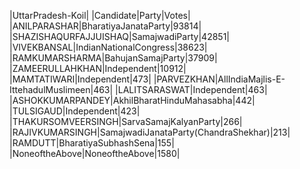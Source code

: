  
|UttarPradesh-Koil|
|Candidate|Party|Votes|
|ANILPARASHAR|BharatiyaJanataParty|93814|
|SHAZISHAQURFAJJUISHAQ|SamajwadiParty|42851|
|VIVEKBANSAL|IndianNationalCongress|38623|
|RAMKUMARSHARMA|BahujanSamajParty|37909|
|ZAMEERULLAHKHAN|Independent|10912|
|MAMTATIWARI|Independent|473|
|PARVEZKHAN|AllIndiaMajlis-E-IttehadulMuslimeen|463|
|LALITSARASWAT|Independent|463|
|ASHOKKUMARPANDEY|AkhilBharatHinduMahasabha|442|
|TULSIGAUD|Independent|423|
|THAKURSOMVEERSINGH|SarvaSamajKalyanParty|266|
|RAJIVKUMARSINGH|SamajwadiJanataParty(ChandraShekhar)|213|
|RAMDUTT|BharatiyaSubhashSena|155|
|NoneoftheAbove|NoneoftheAbove|1580|
